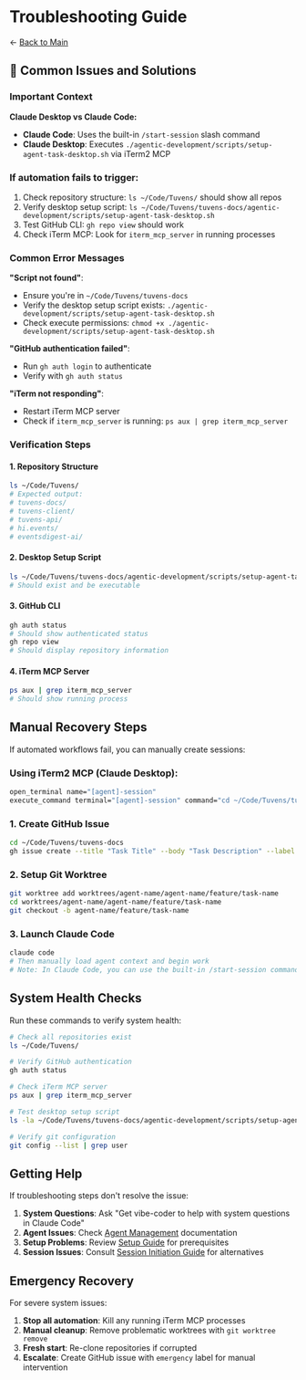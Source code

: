 # Troubleshooting Guide

← [Back to Main](./README.md)

## 🐛 Common Issues and Solutions

### Important Context
**Claude Desktop vs Claude Code:**
- **Claude Code**: Uses the built-in `/start-session` slash command
- **Claude Desktop**: Executes `./agentic-development/scripts/setup-agent-task-desktop.sh` via iTerm2 MCP

### If automation fails to trigger:
1. Check repository structure: `ls ~/Code/Tuvens/` should show all repos
2. Verify desktop setup script: `ls ~/Code/Tuvens/tuvens-docs/agentic-development/scripts/setup-agent-task-desktop.sh`
3. Test GitHub CLI: `gh repo view` should work
4. Check iTerm MCP: Look for `iterm_mcp_server` in running processes

### Common Error Messages

**"Script not found"**: 
- Ensure you're in `~/Code/Tuvens/tuvens-docs`
- Verify the desktop setup script exists: `./agentic-development/scripts/setup-agent-task-desktop.sh`
- Check execute permissions: `chmod +x ./agentic-development/scripts/setup-agent-task-desktop.sh`

**"GitHub authentication failed"**: 
- Run `gh auth login` to authenticate
- Verify with `gh auth status`

**"iTerm not responding"**: 
- Restart iTerm MCP server
- Check if `iterm_mcp_server` is running: `ps aux | grep iterm_mcp_server`

### Verification Steps

#### 1. Repository Structure
```bash
ls ~/Code/Tuvens/
# Expected output:
# tuvens-docs/
# tuvens-client/ 
# tuvens-api/
# hi.events/
# eventsdigest-ai/
```

#### 2. Desktop Setup Script
```bash
ls ~/Code/Tuvens/tuvens-docs/agentic-development/scripts/setup-agent-task-desktop.sh
# Should exist and be executable
```

#### 3. GitHub CLI
```bash
gh auth status
# Should show authenticated status
gh repo view
# Should display repository information
```

#### 4. iTerm MCP Server
```bash
ps aux | grep iterm_mcp_server
# Should show running process
```

## Manual Recovery Steps

If automated workflows fail, you can manually create sessions:

### Using iTerm2 MCP (Claude Desktop):
```bash
open_terminal name="[agent]-session"
execute_command terminal="[agent]-session" command="cd ~/Code/Tuvens/tuvens-docs && ./agentic-development/scripts/setup-agent-task-desktop.sh [agent] \"[task-title]\" \"[task-description]\""
```

### 1. Create GitHub Issue
```bash
cd ~/Code/Tuvens/tuvens-docs
gh issue create --title "Task Title" --body "Task Description" --label "agent-task,agent-name"
```

### 2. Setup Git Worktree
```bash
git worktree add worktrees/agent-name/agent-name/feature/task-name
cd worktrees/agent-name/agent-name/feature/task-name
git checkout -b agent-name/feature/task-name
```

### 3. Launch Claude Code
```bash
claude code
# Then manually load agent context and begin work
# Note: In Claude Code, you can use the built-in /start-session command
```

## System Health Checks

Run these commands to verify system health:

```bash
# Check all repositories exist
ls ~/Code/Tuvens/

# Verify GitHub authentication  
gh auth status

# Check iTerm MCP server
ps aux | grep iterm_mcp_server

# Test desktop setup script
ls -la ~/Code/Tuvens/tuvens-docs/agentic-development/scripts/setup-agent-task-desktop.sh

# Verify git configuration
git config --list | grep user
```

## Getting Help

If troubleshooting steps don't resolve the issue:

1. **System Questions**: Ask "Get vibe-coder to help with system questions in Claude Code"
2. **Agent Issues**: Check [Agent Management](./agent-management.md) documentation
3. **Setup Problems**: Review [Setup Guide](./setup-guide.md) for prerequisites
4. **Session Issues**: Consult [Session Initiation Guide](./start-session.md) for alternatives

## Emergency Recovery

For severe system issues:

1. **Stop all automation**: Kill any running iTerm MCP processes
2. **Manual cleanup**: Remove problematic worktrees with `git worktree remove`
3. **Fresh start**: Re-clone repositories if corrupted
4. **Escalate**: Create GitHub issue with `emergency` label for manual intervention